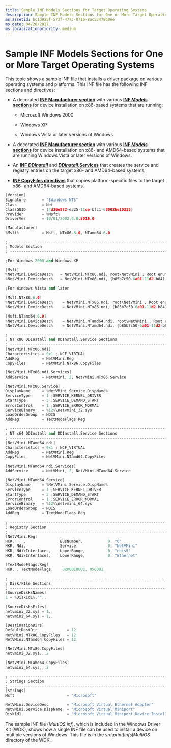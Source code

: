 ```yaml
---
title: Sample INF Models Sections for Target Operating Systems
description: Sample INF Models Sections for One or More Target Operating Systems
ms.assetid: bc1d9a5f-573f-4773-8716-8ac53478d0ee
ms.date: 04/20/2017
ms.localizationpriority: medium
---
```


# Sample INF Models Sections for One or More Target Operating Systems


This topic shows a sample INF file that installs a driver package on various operating systems and platforms. This INF file has the following INF sections and directives:

-   A decorated [**INF Manufacturer section**](inf-manufacturer-section.md) with various [**INF *Models* sections**](inf-models-section.md) for device installation on x86-based systems that are running:

    -   Microsoft Windows 2000

    -   Windows XP

    -   Windows Vista or later versions of Windows

-   A decorated [**INF Manufacturer section**](inf-manufacturer-section.md) with various [**INF *Models* sections**](inf-models-section.md) for device installation on x86- and AMD64-based systems that are running Windows Vista or later versions of Windows.

-   An [**INF *DDInstall***](inf-ddinstall-section.md) and [***DDInstall*.Services**](inf-ddinstall-services-section.md) that creates the service and registry entries on the target x86- and AMD64-based systems.

-   [**INF CopyFiles directives**](inf-copyfiles-directive.md) that copies platform-specific files to the target x86- and AMD64-based systems.

```cpp
[Version]
Signature       = "$Windows NT$"
Class           = Net
ClassGUID       = {4d36e972-e325-11ce-bfc1-08002be10318}
Provider        = %Msft%
DriverVer       = 10/01/2002,6.0.5019.0

[Manufacturer]
%Msft%          = Msft, NTx86.6.0, NTamd64.6.0

; ----------------------------------------------------------------------
; Models Section
; ----------------------------------------------------------------------

;For Windows 2000 and Windows XP

[Msft]
%NetVMini.DeviceDesc%   = NetVMini.NTx86.ndi, root\NetVMini ; Root enumerated 
%NetVMini.DeviceDesc%   = NetVMini.NTx86.ndi, {b85b7c50-6a01-11d2-b841-00c04fad5171}\NetVMini ; Toaster Bus enumerated 

;For Windows Vista and later

[Msft.NTx86.6.0]
%NetVMini.DeviceDesc%    = NetVMini.NTx86.ndi, root\NetVMini ; Root enumerated 
%NetVMini.DeviceDesc%    = NetVMini.NTx86.ndi, {b85b7c50-6a01-11d2-b841-00c04fad5171}\NetVMini ; Toaster Bus enumerated 

[Msft.NTamd64.6.0]
%NetVMini.DeviceDesc%    = NetVMini.NTamd64.ndi, root\NetVMini ; Root enumerated 
%NetVMini.DeviceDesc%    = NetVMini.NTamd64.ndi, {b85b7c50-6a01-11d2-b841-00c04fad5171}\NetVMini ; Toaster Bus enumerated 

; ----------------------------------------------------------------------
; NT x86 DDInstall and DDInstall.Service Sections
; ----------------------------------------------------------------------
[NetVMini.NTx86.ndi]
Characteristics = 0x1 ; NCF_VIRTUAL
AddReg          = NetVMini.Reg
CopyFiles       = NetVMini.NTx86.CopyFiles

[NetVMini.NTx86.ndi.Services]
AddService      = NetVMini, 2, NetVMini.NTx86.Service

[NetVMini.NTx86.Service]
DisplayName     = %NetVMini.Service.DispName%
ServiceType     = 1 ;SERVICE_KERNEL_DRIVER
StartType       = 3 ;SERVICE_DEMAND_START
ErrorControl    = 1 ;SERVICE_ERROR_NORMAL
ServiceBinary   = %12%\netvmini_32.sys
LoadOrderGroup  = NDIS
AddReg          = TextModeFlags.Reg

; ----------------------------------------------------------------------
; NT x64 DDInstall and DDInstall.Service Sections
; ----------------------------------------------------------------------
[NetVMini.NTamd64.ndi]
Characteristics = 0x1 ; NCF_VIRTUAL
AddReg          = NetVMini.Reg
CopyFiles       = NetVMini.NTamd64.CopyFiles

[NetVMini.NTamd64.ndi.Services]
AddService      = NetVMini, 2, NetVMini.NTamd64.Service

[NetVMini.NTamd64.Service]
DisplayName     = %NetVMini.Service.DispName%
ServiceType     = 1 ;SERVICE_KERNEL_DRIVER
StartType       = 3 ;SERVICE_DEMAND_START
ErrorControl    = 1 ;SERVICE_ERROR_NORMAL
ServiceBinary   = %12%\netvmini_64.sys
LoadOrderGroup  = NDIS
AddReg          = TextModeFlags.Reg

; ----------------------------------------------------------------------
; Registry Section
; ----------------------------------------------------------------------
[NetVMini.Reg]
HKR,    ,               BusNumber,           0, "0" 
HKR, Ndi,               Service,             0, "NetVMini"
HKR, Ndi\Interfaces,    UpperRange,          0, "ndis5"
HKR, Ndi\Interfaces,    LowerRange,          0, "Ethernet"

[TextModeFlags.Reg]
HKR, , TextModeFlags,    0x00010001, 0x0001

; ----------------------------------------------------------------------
; Disk/FIle Sections
; ----------------------------------------------------------------------
[SourceDisksNames]
1 = %DiskId1%,"",,

[SourceDisksFiles]
netvmini_32.sys = 1,,
netvmini_64.sys = 1,,

[DestinationDirs]
DefaultDestDir             = 12
NetVMini.NTx86.CopyFiles   = 12
NetVMini.NTamd64.CopyFiles = 12

[NetVMini.NTx86.CopyFiles]
netvmini_32.sys,,,2

[NetVMini.NTamd64.CopyFiles]
netvmini_64.sys,,,2

; ----------------------------------------------------------------------
; Strings Section
; ----------------------------------------------------------------------
[Strings]
Msft                       = "Microsoft"      

NetVMini.DeviceDesc        = "Microsoft Virtual Ethernet Adapter"
NetVMini.Service.DispName  = "Microsoft Virtual Miniport"
DiskId1                    = "Microsoft Virtual Miniport Device Installation Disk #1"
```

The sample INF file (*MultiOS.inf*), which is included in the Windows Driver Kit (WDK), shows how a single INF file can be used to install a device on multiple versions of Windows. This file is in the *src\\print\\infs\\MultiOS* directory of the WDK.

 

 





